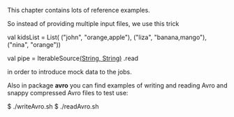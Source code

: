This chapter contains lots of reference examples.

So instead of providing multiple input files, we use this trick

  val kidsList = List(
    ("john", "orange,apple"),
    ("liza", "banana,mango"),
    ("nina", "orange"))

  val pipe =
    IterableSource[(String, String)](kidsList, ('kid, 'fruits))
     .read

in order to introduce mock data to the jobs.

Also in package **avro** you can find examples of writing and reading Avro and snappy compressed Avro files
to test use:

  $ ./writeAvro.sh
  $ ./readAvro.sh
